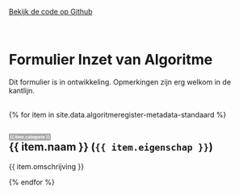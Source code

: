 ---
---
<a href="https://github.com/tiltshiftnl/algoritmeregister-metadata-standaard">Bekijk de code op Github</a>
<style>
body {
    max-width: 32em;
    margin: auto;
}
form {
    max-width: 32em;
}
.label {
    display: inline-block;
    background: #AAA;
    color: #FFF;
    border-radius: 2px;
    padding: 2px;
    font-size: 0.4em;
    vertical-align: middle;
}
.tekst-invoer {
    border: 1px solid #000;
    height: 10em;
}
.datum-invoer {
    border: 1px solid #000;
    height: 2em;
    width: 10em;
}
.url-invoer {
    border: 1px solid #000;
    height: 2em;
}
.bool-invoer {
    border: 1px solid #000;
    height: 2em;
    width: 2em;
}
</style>
<br>
<h1>Formulier Inzet van Algoritme</h1>
<p>Dit formulier is in ontwikkeling. Opmerkingen zijn erg welkom in de kantlijn.</p>
<br>
<form>
{% for item in site.data.algoritmeregister-metadata-standaard %}
    <div class="eigenschap">
        <h2><span class="label">{{ item.categorie }}</span><br>
            {{ item.naam }} (<code>{{ item.eigenschap }}</code>)</h2>
        <p>{{ item.omschrijving }}</p>
        <div class="{{ item.type }}-invoer"></div>
    </div>
{% endfor %}
</form>